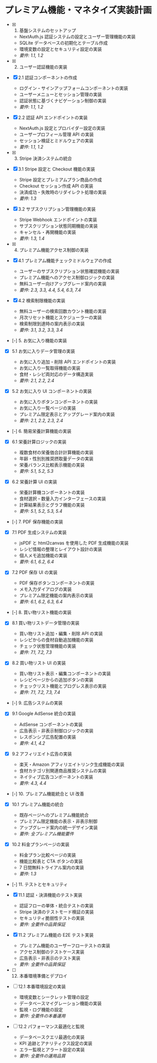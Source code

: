 # プレミアム機能・マネタイズ実装計画

- [x] 1. 基盤システムのセットアップ

  - NextAuth.js 認証システムの設定とユーザー管理機能の実装
  - SQLite データベースの初期化とテーブル作成
  - 環境変数の設定とセキュリティ設定の実装
  - _要件: 1.1, 1.2_

- [x] 2. ユーザー認証機能の実装
- [x] 2.1 認証コンポーネントの作成

  - ログイン・サインアップフォームコンポーネントの実装
  - ユーザーメニューとセッション管理の実装
  - 認証状態に基づくナビゲーション制御の実装
  - _要件: 1.1, 1.2_

- [x] 2.2 認証 API エンドポイントの実装

  - NextAuth.js 設定とプロバイダー設定の実装
  - ユーザープロフィール管理 API の実装
  - セッション検証とミドルウェアの実装
  - _要件: 1.1, 1.2_

- [x] 3. Stripe 決済システムの統合
- [x] 3.1 Stripe 設定と Checkout 機能の実装

  - Stripe 設定とプレミアムプラン商品の作成
  - Checkout セッション作成 API の実装
  - 決済成功・失敗時のリダイレクト処理の実装
  - _要件: 1.3_

- [x] 3.2 サブスクリプション管理機能の実装

  - Stripe Webhook エンドポイントの実装
  - サブスクリプション状態同期機能の実装
  - キャンセル・再開機能の実装
  - _要件: 1.3, 1.4_

- [x] 4. プレミアム機能アクセス制御の実装
- [x] 4.1 プレミアム機能チェックミドルウェアの作成

  - ユーザーのサブスクリプション状態確認機能の実装
  - プレミアム機能へのアクセス制御ロジックの実装
  - 無料ユーザー向けアップグレード案内の実装
  - _要件: 2.3, 3.3, 4.4, 5.4, 6.3, 7.4_

- [x] 4.2 検索制限機能の実装

  - 無料ユーザーの検索回数カウント機能の実装
  - 月次リセット機能とスケジューラーの実装
  - 検索制限到達時の案内表示の実装
  - _要件: 3.1, 3.2, 3.3, 3.4_

- [-] 5. お気に入り機能の実装
- [x] 5.1 お気に入りデータ管理の実装

  - お気に入り追加・削除 API エンドポイントの実装
  - お気に入り一覧取得機能の実装
  - 食材・レシピ両対応のデータ構造実装
  - _要件: 2.1, 2.2, 2.4_

- [x] 5.2 お気に入り UI コンポーネントの実装

  - お気に入りボタンコンポーネントの実装
  - お気に入り一覧ページの実装
  - プレミアム限定表示とアップグレード案内の実装
  - _要件: 2.1, 2.2, 2.3, 2.4_

- [-] 6. 簡易栄養計算機能の実装
- [x] 6.1 栄養計算ロジックの実装

  - 複数食材の栄養価合計計算機能の実装
  - 年齢・性別別推奨摂取量データの実装
  - 栄養バランス比較表示機能の実装
  - _要件: 5.1, 5.2, 5.3_

- [x] 6.2 栄養計算 UI の実装

  - 栄養計算機コンポーネントの実装
  - 食材選択・数量入力インターフェースの実装
  - 計算結果表示とグラフ機能の実装
  - _要件: 5.1, 5.2, 5.3, 5.4_

- [-] 7. PDF 保存機能の実装
- [x] 7.1 PDF 生成システムの実装

  - jsPDF と html2canvas を使用した PDF 生成機能の実装
  - レシピ情報の整理とレイアウト設計の実装
  - 個人メモ追加機能の実装
  - _要件: 6.1, 6.2, 6.4_

- [x] 7.2 PDF 保存 UI の実装

  - PDF 保存ボタンコンポーネントの実装
  - メモ入力ダイアログの実装
  - プレミアム限定機能の案内表示の実装
  - _要件: 6.1, 6.2, 6.3, 6.4_

- [-] 8. 買い物リスト機能の実装
- [x] 8.1 買い物リストデータ管理の実装

  - 買い物リスト追加・編集・削除 API の実装
  - レシピからの食材自動追加機能の実装
  - チェック状態管理機能の実装
  - _要件: 7.1, 7.2, 7.3_

- [x] 8.2 買い物リスト UI の実装

  - 買い物リスト表示・編集コンポーネントの実装
  - レシピページからの追加ボタンの実装
  - チェックリスト機能とプログレス表示の実装
  - _要件: 7.1, 7.2, 7.3, 7.4_

- [-] 9. 広告システムの実装
- [x] 9.1 Google AdSense 統合の実装

  - AdSense コンポーネントの実装
  - 広告表示・非表示制御ロジックの実装
  - レスポンシブ広告配置の実装
  - _要件: 4.1, 4.2_

- [x] 9.2 アフィリエイト広告の実装

  - 楽天・Amazon アフィリエイトリンク生成機能の実装
  - 食材カテゴリ別関連商品推奨システムの実装
  - ネイティブ広告コンポーネントの実装
  - _要件: 4.3, 4.4_

- [-] 10. プレミアム機能統合と UI 改善
- [x] 10.1 プレミアム機能の統合

  - 既存ページへのプレミアム機能統合
  - プレミアム限定機能の表示・非表示制御
  - アップグレード案内の統一デザイン実装
  - _要件: 全プレミアム機能要件_

- [x] 10.2 料金プランページの実装

  - 料金プラン比較ページの実装
  - 機能比較表と CTA ボタンの実装
  - 7 日間無料トライアル案内の実装
  - _要件: 1.3_

- [-] 11. テストとセキュリティ
- [x] 11.1 認証・決済機能のテスト実装

  - 認証フローの単体・統合テストの実装
  - Stripe 決済のテストモード検証の実装
  - セキュリティ脆弱性テストの実装
  - _要件: 全要件の品質保証_

- [x] 11.2 プレミアム機能の E2E テスト実装

  - プレミアム機能のユーザーフローテストの実装
  - アクセス制御のテストケース実装
  - 広告表示・非表示のテスト実装
  - _要件: 全要件の品質保証_

- [ ] 12. 本番環境準備とデプロイ
- [ ] 12.1 本番環境設定の実装

  - 環境変数とシークレット管理の設定
  - データベースマイグレーション機能の実装
  - 監視・ログ機能の設定
  - _要件: 全要件の本番運用_

- [ ] 12.2 パフォーマンス最適化と監視
  - データベースクエリ最適化の実装
  - KPI 追跡とアナリティクス設定の実装
  - エラー監視とアラート設定の実装
  - _要件: 全要件の運用品質_

